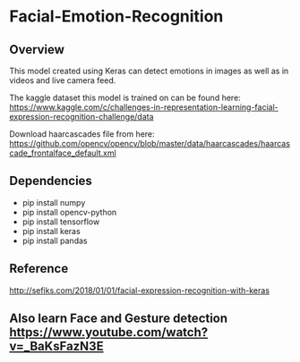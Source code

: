 # Facial-Emotion-Recognition

## Overview
This model created using Keras can detect emotions in images as well as in videos and live camera feed.

The kaggle dataset this model is trained on can be found here:
https://www.kaggle.com/c/challenges-in-representation-learning-facial-expression-recognition-challenge/data

Download haarcascades file from here: https://github.com/opencv/opencv/blob/master/data/haarcascades/haarcascade_frontalface_default.xml

## Dependencies
* pip install numpy
* pip install opencv-python
* pip install tensorflow
* pip install keras
* pip install pandas

## Reference
http://sefiks.com/2018/01/01/facial-expression-recognition-with-keras


## Also learn Face and Gesture detection https://www.youtube.com/watch?v=_BaKsFazN3E
